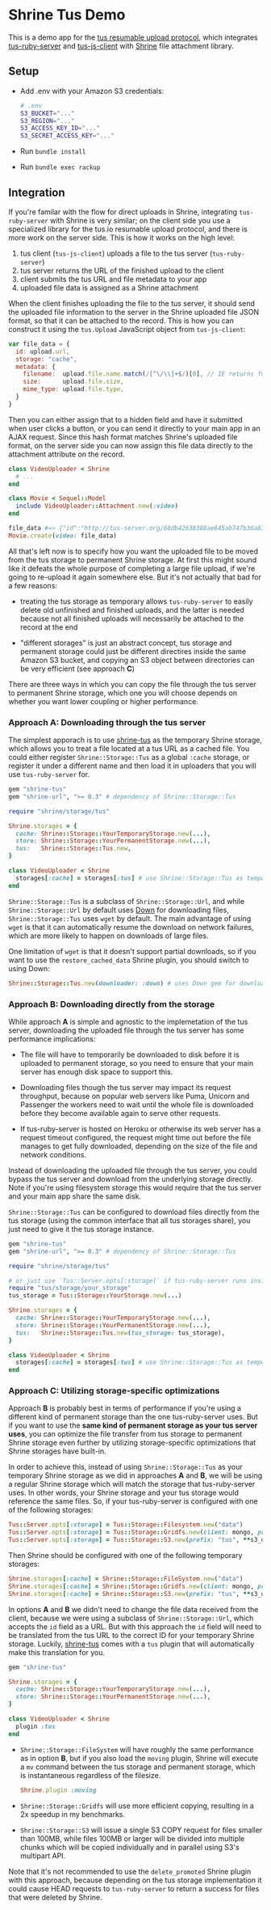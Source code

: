 # Shrine Tus Demo

This is a demo app for the [tus resumable upload protocol], which integrates
[tus-ruby-server] and [tus-js-client] with [Shrine] file attachment library.

## Setup

* Add .env with your Amazon S3 credentials:

  ```sh
  # .env
  S3_BUCKET="..."
  S3_REGION="..."
  S3_ACCESS_KEY_ID="..."
  S3_SECRET_ACCESS_KEY="..."
  ```

* Run `bundle install`

* Run `bundle exec rackup`

## Integration

If you're familar with the flow for direct uploads in Shrine, integrating
`tus-ruby-server` with Shrine is very similar; on the client side you use a
specialized library for the tus.io resumable upload protocol, and there is more
work on the server side. This is how it works on the high level:

1. tus client (`tus-js-client`) uploads a file to the tus server (`tus-ruby-server`)
1. tus server returns the URL of the finished upload to the client
1. client submits the tus URL and file metadata to your app
1. uploaded file data is assigned as a Shrine attachment

When the client finishes uploading the file to the tus server, it should send
the uploaded file information to the server in the Shrine uploaded file JSON
format, so that it can be attached to the record. This is how you can construct
it using the `tus.Upload` JavaScript object from `tus-js-client`:

```js
var file_data = {
  id: upload.url,
  storage: "cache",
  metadata: {
    filename:  upload.file.name.match(/[^\/\\]+$/)[0], // IE returns full path
    size:      upload.file.size,
    mime_type: upload.file.type,
  }
}
```

Then you can either assign that to a hidden field and have it submitted when
user clicks a button, or you can send it directly to your main app in an AJAX
request. Since this hash format matches Shrine's uploaded file format, on the
server side you can now assign this file data directly to the attachment
attribute on the record.

```rb
class VideoUploader < Shrine
  # ...
end
```
```rb
class Movie < Sequel::Model
  include VideoUploader::Attachment.new(:video)
end
```
```rb
file_data #=> {"id":"http://tus-server.org/68db42638388ae645ab747b36a837a79", "storage":"cache", "metadata":{...}}
Movie.create(video: file_data)
```

All that's left now is to specify how you want the uploaded file to be moved
from the tus storage to permanent Shrine storage. At first this might sound
like it defeats the whole purpose of completing a large file upload, if we're
going to re-upload it again somewhere else. But it's not actually that bad for
a few reasons:

* treating the tus storage as temporary allows `tus-ruby-server` to easily
  delete old unfinished and finished uploads, and the latter is needed because
  not all finished uploads will necessarily be attached to the record at the
  end

* "different storages" is just an abstract concept, tus storage and permanent
  storage could just be different directires inside the same Amazon S3 bucket,
  and copying an S3 object between directories can be very efficient (see
  approach **C**)

There are three ways in which you can copy the file through the tus server to
permanent Shrine storage, which one you will choose depends on whether you want
lower coupling or higher performance.

### Approach A: Downloading through the tus server

The simplest apporach is to use [shrine-tus] as the temporary Shrine storage,
which allows you to treat a file located at a tus URL as a cached file. You
could either register `Shrine::Storage::Tus` as a global `:cache` storage, or
register it under a different name and then load it in uploaders that you will
use `tus-ruby-server` for.

```rb
gem "shrine-tus"
gem "shrine-url", ">= 0.3" # dependency of Shrine::Storage::Tus
```
```rb
require "shrine/storage/tus"

Shrine.storages = {
  cache: Shrine::Storage::YourTemporaryStorage.new(...),
  store: Shrine::Storage::YourPermanentStorage.new(...),
  tus:   Shrine::Storage::Tus.new,
}
```
```rb
class VideoUploader < Shrine
  storages[:cache] = storages[:tus] # use Shrine::Storage::Tus as temporary storage
end
```

`Shrine::Storage::Tus` is a subclass of `Shrine::Storage::Url`, and while
`Shrine::Storage::Url` by default uses [Down] for downloading files,
`Shrine::Storage::Tus` uses `wget` by default. The main advantage of using
`wget` is that it can automatically resume the download on network failures,
which are more likely to happen on downloads of large files.

One limitation of `wget` is that it doesn't support partial downloads, so if
you want to use the `restore_cached_data` Shrine plugin, you should switch to
using Down:

```rb
Shrine::Storage::Tus.new(downloader: :down) # uses Down gem for downloading instead of wget
```

### Approach B: Downloading directly from the storage

While approach **A** is simple and agnostic to the implemetation of the tus
server, downloading the uploaded file through the tus server has some
performance implications:

* The file will have to temporarily be downloaded to disk before it is uploaded
  to permanent storage, so you need to ensure that your main server has enough
  disk space to support this.

* Downloading files though the tus server may impact its request throughput,
  because on popular web servers like Puma, Unicorn and Passenger the workers
  need to wait until the whole file is downloaded before they become available
  again to serve other requests.

* If tus-ruby-server is hosted on Heroku or otherwise its web server has a
  request timeout configured, the request might time out before the file
  manages to get fully downloaded, depending on the size of the file and
  network conditions.

Instead of downloading the uploaded file through the tus server, you could
bypass the tus server and download from the underlying storage directly. Note
if you're using filesystem storage this would require that the tus server and
your main app share the same disk.

`Shrine::Storage::Tus` can be configured to download files directly from the
tus storage (using the common interface that all tus storages share), you just
need to give it the tus storage instance.

```rb
gem "shrine-tus"
gem "shrine-url", ">= 0.3" # dependency of Shrine::Storage::Tus
```
```rb
require "shrine/storage/tus"

# or just use `Tus::Server.opts[:storage]` if tus-ruby-server runs inside your main app
require "tus/storage/your_storage"
tus_storage = Tus::Storage::YourStorage.new(...)

Shrine.storages = {
  cache: Shrine::Storage::YourTemporaryStorage.new(...),
  store: Shrine::Storage::YourPermanentStorage.new(...),
  tus:   Shrine::Storage::Tus.new(tus_storage: tus_storage),
}
```
```rb
class VideoUploader < Shrine
  storages[:cache] = storages[:tus] # use Shrine::Storage::Tus as temporary storage
end
```

### Approach C: Utilizing storage-specific optimizations

Approach **B** is probably best in terms of performance if you're using a
different kind of permanent storage than the one tus-ruby-server uses. But if
you want to use the **same kind of permanent storage as your tus server uses**,
you can optimize the file transfer from tus storage to permanent Shrine storage
even further by utilizing storage-specific optimizations that Shrine storages
have built-in.

In order to achieve this, instead of using `Shrine::Storage::Tus` as your
temporary Shrine storage as we did in approaches **A** and **B**, we will be
using a regular Shrine storage which will match the storage that
tus-ruby-server uses. In other words, your Shrine storage and your tus storage
would reference the same files. So, if your tus-ruby-server is configured with
one of the following storages:

```rb
Tus::Server.opts[:storage] = Tus::Storage::Filesystem.new("data")
Tus::Server.opts[:storage] = Tus::Storage::Gridfs.new(client: mongo, prefix: "tus")
Tus::Server.opts[:storage] = Tus::Storage::S3.new(prefix: "tus", **s3_options)
```

Then Shrine should be configured with one of the following temporary storages:

```rb
Shrine.storages[:cache] = Shrine::Storage::FileSystem.new("data")
Shrine.storages[:cache] = Shrine::Storage::Gridfs.new(client: mongo, prefix: "tus")
Shrine.storages[:cache] = Shrine::Storage::S3.new(prefix: "tus", **s3_options)
```

In options **A** and **B** we didn't need to change the file data received from
the client, because we were using a subclass of `Shrine::Storage::Url`, which
accepts the `id` field as a URL. But with this approach the `id` field will
need to be translated from the tus URL to the correct ID for your temporary
Shrine storage. Luckily, [shrine-tus] comes with a `tus` plugin that will
automatically make this translation for you.

```rb
gem "shrine-tus"
```
```rb
Shrine.storages = {
  cache: Shrine::Storage::YourTemporaryStorage.new(...),
  store: Shrine::Storage::YourPermanentStorage.new(...),
}
```
```rb
class VideoUploader < Shrine
  plugin :tus
end
```

* `Shrine::Storage::FileSystem` will have roughly the same performance as in
  option **B**, but if you also load the `moving` plugin, Shrine will execute a
  `mv` command between the tus storage and permanent storage, which is
  instantaneous regardless of the filesize.

  ```rb
  Shrine.plugin :moving
  ```

* `Shrine::Storage::Gridfs` will use more efficient copying, resulting in a
  2x speedup in my benchmarks.

* `Shrine::Storage::S3` will issue a single S3 COPY request for files smaller
  than 100MB, while files 100MB or larger will be divided into multiple chunks
  which will be copied individually and in parallel using S3's multipart API.

Note that it's not recommended to use the `delete_promoted` Shrine plugin with
this approach, because depending on the tus storage implementation it could
cause HEAD requests to `tus-ruby-server` to return a success for files that
were deleted by Shrine.

[tus resumable upload protocol]: http://tus.io
[tus-ruby-server]: https://github.com/janko-m/tus-ruby-server
[tus-js-client]: https://github.com/tus/tus-js-client
[Shrine]: https://github.com/janko-m/shrine
[shrine-tus]: https://github.com/janko-m/shrine-tus
[Down]: https://github.com/janko-m/down
[expiration]: https://github.com/janko-m/tus-ruby-server#expiration

